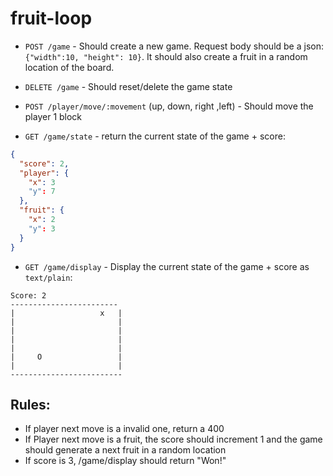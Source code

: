 # fruit-loop


- `POST /game` - Should create a new game. Request body should be a json: `{"width":10, "height": 10}`. 
It should also create a fruit in a random location of the board.

- `DELETE /game` - Should reset/delete the game state 

- `POST /player/move/:movement`  (up, down, right ,left) - Should move the player 1 block

- `GET /game/state` - return the current state of the game + score:

```json
{
  "score": 2,
  "player": {
    "x": 3
    "y": 7
  },
  "fruit": {
    "x": 2
    "y": 3
  }
}
```

- `GET /game/display` - Display the current state of the game + score as `text/plain`:

```
Score: 2
------------------------
|                   x   |
|                       |
|                       |
|                       |
|                       |
|     O                 |
|                       |
-------------------------
```

## Rules:
- If player next move is a invalid one, return a 400
- If Player next move is a fruit, the score should increment 1 and the game should generate a next fruit in a random location
- If score is 3, /game/display should return "Won!"

